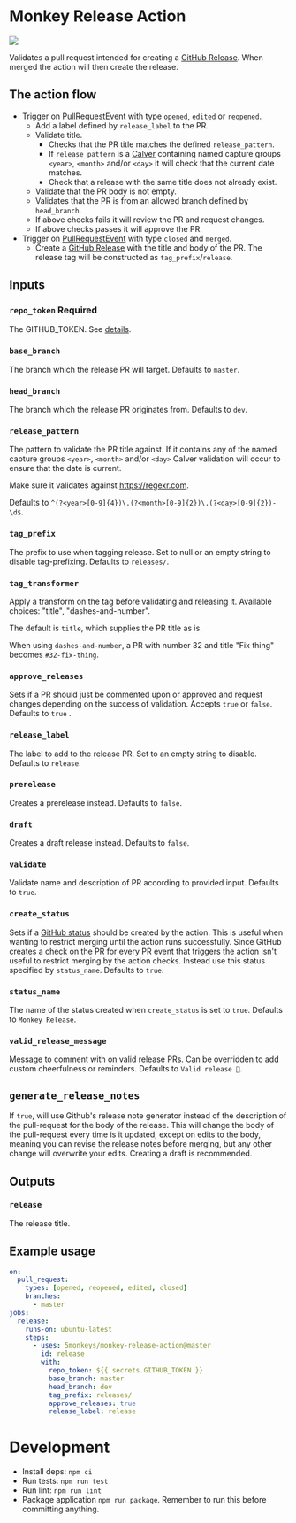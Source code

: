# Monkey Release Action

![](https://github.com/5monkeys/monkey-release-action/workflows/Test/badge.svg)

Validates a pull request intended for creating a [GitHub Release](https://developer.github.com/v3/repos/releases/#create-a-release). When merged the action will then create the release.

## The action flow

* Trigger on [PullRequestEvent](https://developer.github.com/v3/activity/events/types/#pullrequestevent) with type `opened`, `edited` or  `reopened`.
    * Add a label defined by `release_label` to the PR.
    * Validate title.
        * Checks that the PR title matches the defined `release_pattern`.
        * If `release_pattern` is a [Calver](https://www.google.com/search?client=safari&rls=en&q=Calver&ie=UTF-8&oe=UTF-8) containing named capture groups `<year>`, `<month>` and/or `<day>`
        it will check that the current date matches.
        * Check that a release with the same title does not already exist.
    * Validate that the PR body is not empty.
    * Validates that the PR is from an allowed branch defined by `head_branch`.
    * If above checks fails it will review the PR and request changes.
    * If above checks passes it will approve the PR.
* Trigger on [PullRequestEvent](https://developer.github.com/v3/activity/events/types/#pullrequestevent) with type `closed` and `merged`.
    * Create a [GitHub Release](https://developer.github.com/v3/repos/releases/#create-a-release) with the title and body of the PR. The release tag will be constructed as `tag_prefix`/`release`.


## Inputs

### `repo_token` **Required**

The GITHUB_TOKEN. See [details](https://help.github.com/en/articles/virtual-environments-for-github-actions#github_token-secret).

### `base_branch`

The branch which the release PR will target. Defaults to `master`.

### `head_branch`

The branch which the release PR originates from. Defaults to `dev`.

### `release_pattern`

The pattern to validate the PR title against. If it contains any of the named capture groups `<year>`, `<month>` and/or `<day>` Calver validation will occur to ensure that the date is current.

Make sure it validates against https://regexr.com.

Defaults to `^(?<year>[0-9]{4})\.(?<month>[0-9]{2})\.(?<day>[0-9]{2})-\d$`.

### `tag_prefix`

The prefix to use when tagging release. Set to null or an empty string to disable tag-prefixing. Defaults to `releases/`.

### `tag_transformer`

Apply a transform on the tag before validating and releasing it.
Available choices: "title", "dashes-and-number".

The default is `title`, which supplies the PR title as is.

When using `dashes-and-number`, a PR with number 32 and title "Fix thing" becomes `#32-fix-thing`.

### `approve_releases`

Sets if a PR should just be commented upon or approved and request changes depending on the success of validation. Accepts `true` or `false`. Defaults to `true` .

### `release_label`

The label to add to the release PR. Set to an empty string to disable. Defaults to `release`.

### `prerelease`

Creates a prerelease instead. Defaults to `false`.

### `draft`

Creates a draft release instead. Defaults to `false`.

### `validate`

Validate name and description of PR according to provided input. Defaults to `true`.

### `create_status`

Sets if a [GitHub status](https://help.github.com/en/github/collaborating-with-issues-and-pull-requests/about-status-checks) should
be created by the action. This is useful when wanting to restrict merging until the action runs successfully. Since GitHub creates a
check on the PR for every PR event that triggers the action isn't useful to restrict merging by the action checks. Instead use this status specified by `status_name`.
Defaults to `true`.

### `status_name`

The name of the status created when `create_status` is set to `true`. Defaults to `Monkey Release`.

### `valid_release_message`

Message to comment with on valid release PRs. Can be overridden to add custom
cheerfulness or reminders. Defaults to `Valid release 🍌`.

## `generate_release_notes`

If `true`, will use Github's release note generator instead of the description of the pull-request for the body of the release.
This will change the body of the pull-request every time is it updated, except on edits to the body, meaning you can revise the release notes before merging, but any other change will overwrite your edits. Creating a draft is recommended.

## Outputs

### `release`

The release title.

## Example usage

```yaml
on:
  pull_request:
    types: [opened, reopened, edited, closed]
    branches:
      - master
jobs:
  release:
    runs-on: ubuntu-latest
    steps:
      - uses: 5monkeys/monkey-release-action@master
        id: release
        with:
          repo_token: ${{ secrets.GITHUB_TOKEN }}
          base_branch: master
          head_branch: dev
          tag_prefix: releases/
          approve_releases: true
          release_label: release
```

# Development

- Install deps: `npm ci`
- Run tests: `npm run test`
- Run lint: `npm run lint`
- Package application `npm run package`. Remember to run this before committing anything.


